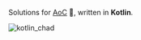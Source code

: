 Solutions for [AoC](https://adventofcode.com) 🎄, written in **Kotlin**.

![kotlin_chad](https://user-images.githubusercontent.com/13614011/205883831-c58ad201-cc74-4c26-898a-f31c1a42a912.png)
